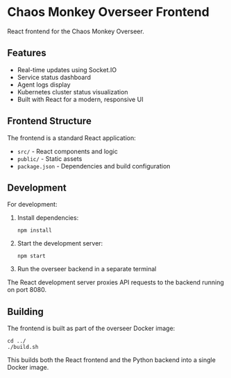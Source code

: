 # Chaos Monkey Overseer Frontend

React frontend for the Chaos Monkey Overseer.

## Features

- Real-time updates using Socket.IO
- Service status dashboard
- Agent logs display
- Kubernetes cluster status visualization
- Built with React for a modern, responsive UI

## Frontend Structure

The frontend is a standard React application:

- `src/` - React components and logic
- `public/` - Static assets
- `package.json` - Dependencies and build configuration

## Development

For development:

1. Install dependencies:
   ```
   npm install
   ```

2. Start the development server:
   ```
   npm start
   ```

3. Run the overseer backend in a separate terminal

The React development server proxies API requests to the backend running on port 8080.

## Building

The frontend is built as part of the overseer Docker image:

```
cd ../
./build.sh
```

This builds both the React frontend and the Python backend into a single Docker image.

